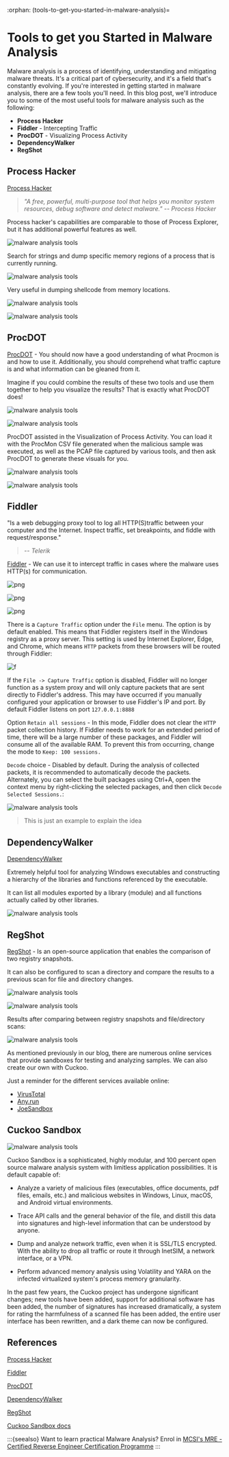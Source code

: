 :orphan:
(tools-to-get-you-started-in-malware-analysis)=

# Tools to get you Started in Malware Analysis

Malware analysis is a process of identifying, understanding and mitigating malware threats. It's a critical part of cybersecurity, and it's a field that's constantly evolving. If you're interested in getting started in malware analysis, there are a few tools you'll need. In this blog post, we'll introduce you to some of the most useful tools for malware analysis such as the following:

- **Process Hacker**
- **Fiddler** - Intercepting Traffic
- **ProcDOT** - Visualizing Process Activity
- **DependencyWalker**
- **RegShot**

## Process Hacker

[Process Hacker](https://processhacker.sourceforge.io/)

> _"A free, powerful, multi-purpose tool that helps you monitor system resources, debug software and detect malware."_
> -- <cite> Process Hacker </cite>

Process hacker's capabilities are comparable to those of Process Explorer, but it has additional powerful features as well.

![malware analysis tools](images/linux-exploitation-23.png)

Search for strings and dump specific memory regions of a process that is currently running.

![malware analysis tools](images/linux-exploitation-27.png)

Very useful in dumping shellcode from memory locations.

![malware analysis tools](images/linux-exploitation-33.png)

![malware analysis tools](images/linux-exploitation-17.png)

## ProcDOT

[ProcDOT](https://www.procdot.com/) - You should now have a good understanding of what Procmon is and how to use it. Additionally, you should comprehend what traffic capture is and what information can be gleaned from it.

Imagine if you could combine the results of these two tools and use them together to help you visualize the results? That is exactly what ProcDOT does!

![malware analysis tools](images/linux-exploitation-22.png)

![malware analysis tools](images/linux-exploitation-48.png)

ProcDOT assisted in the Visualization of Process Activity. You can load it with the ProcMon CSV file generated when the malicious sample was executed, as well as the PCAP file captured by various tools, and then ask ProcDOT to generate these visuals for you.

![malware analysis tools](images/linux-exploitation-49.png)

![malware analysis tools](images/linux-exploitation-59.png)

## Fiddler


"Is a web debugging proxy tool to log all HTTP(S)traffic between your computer and the Internet. Inspect traffic, set breakpoints, and fiddle with request/response."
> -- <cite>Telerik</cite>

[Fiddler](https://www.telerik.com/fiddler) - We can use it to intercept traffic in cases where the malware uses HTTP(s) for communication.

![png](images/f1.png)

![png](images/f2.png)

![png](images/f3.png)

There is a `Capture Traffic` option under the `File` menu. The option is by default enabled. This means that Fiddler registers itself in the Windows registry as a proxy server.
This setting is used by Internet Explorer, Edge, and Chrome, which means `HTTP` packets from these browsers will be routed through Fiddler:

![f](images/linux-exploitation-02.png)

If the `File -> Capture Traffic` option is disabled, Fiddler will no longer function as a system proxy and will only capture packets that are sent directly to Fiddler's address. This may have occurred if you manually configured your application or browser to use Fiddler's IP and port.
By default Fiddler listens on port `127.0.0.1:8888`

Option `Retain all sessions` - In this mode, Fiddler does not clear the `HTTP` packet collection history. If Fiddler needs to work for an extended period of time, there will be a large number of these packages, and Fiddler will consume all of the available RAM. To prevent this from occurring, change the mode to `Keep: 100 sessions.`

`Decode` choice - Disabled by default. During the analysis of collected packets, it is recommended to automatically decode the packets. Alternately, you can select the built packages using Ctrl+A, open the context menu by right-clicking the selected packages, and then click `Decode Selected Sessions.`:

![malware analysis tools](images/linux-exploitation-01.png)

> This is just an example to explain the idea

## DependencyWalker

[DependencyWalker](http://www.dependencywalker.com/)

Extremely helpful tool for analyzing Windows executables and constructing a hierarchy of the libraries and functions referenced by the executable.

It can list all modules exported by a library (module) and all functions actually called by other libraries.

![malware analysis tools](images/linux-exploitation-22.png)

## RegShot

[RegShot](https://sourceforge.net/projects/regshot/) - Is an open-source application that enables the comparison of two registry snapshots.

It can also be configured to scan a directory and compare the results to a previous scan for file and directory changes.

![malware analysis tools](images/linux-exploitation-23.png)

![malware analysis tools](images/linux-exploitation-24.png)

Results after comparing between registry snapshots and file/directory scans:

![malware analysis tools](images/linux-exploitation-25.png)

As mentioned previously in our blog, there are numerous online services that provide sandboxes for testing and analyzing samples. We can also create our own with Cuckoo.

Just a reminder for the different services available online:

- [VirusTotal](https://www.virustotal.com/)
- [Any.run](https://any.run/)
- [JoeSandbox](https://www.joesandbox.com/#windows)

## Cuckoo Sandbox

![malware analysis tools](images/linux-exploitation-00.png)

Cuckoo Sandbox is a sophisticated, highly modular, and 100 percent open source malware analysis system with limitless application possibilities.
It is default capable of:

- Analyze a variety of malicious files (executables, office documents, pdf files, emails, etc.) and malicious websites in Windows, Linux, macOS, and Android virtual environments.

- Trace API calls and the general behavior of the file, and distill this data into signatures and high-level information that can be understood by anyone.

- Dump and analyze network traffic, even when it is SSL/TLS encrypted. With the ability to drop all traffic or route it through InetSIM, a network interface, or a VPN.

- Perform advanced memory analysis using Volatility and YARA on the infected virtualized system's process memory granularity.

In the past few years, the Cuckoo project has undergone significant changes; new tools have been added, support for additional software has been added, the number of signatures has increased dramatically, a system for rating the harmfulness of a scanned file has been added, the entire user interface has been rewritten, and a dark theme can now be configured.

## References

[Process Hacker](https://processhacker.sourceforge.io/)

[Fiddler](https://www.telerik.com/fiddler)

[ProcDOT](https://www.procdot.com/)

[DependencyWalker](http://www.dependencywalker.com/)

[RegShot](https://sourceforge.net/projects/regshot/)

[Cuckoo Sandbox docs](https://docs.cuckoosandbox.org/en/latest/)

:::{seealso}
Want to learn practical Malware Analysis? Enrol in [MCSI's MRE - Certified Reverse Engineer Certification Programme](https://www.mosse-institute.com/certifications/mre-certified-reverse-engineer.html)
:::

